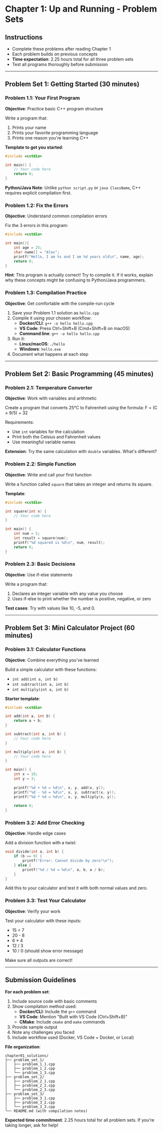 # Chapter 1: Up and Running - Problem Sets

## Instructions
- Complete these problems after reading Chapter 1
- Each problem builds on previous concepts  
- **Time expectation**: 2.25 hours total for all three problem sets
- Test all programs thoroughly before submission

---

## Problem Set 1: Getting Started (30 minutes)

### Problem 1.1: Your First Program
**Objective**: Practice basic C++ program structure

Write a program that:
1. Prints your name
2. Prints your favorite programming language  
3. Prints one reason you're learning C++

**Template to get you started**:
```cpp
#include <cstdio>

int main() {
    // Your code here
    return 0;
}
```

**Python/Java Note**: Unlike `python script.py` or `java ClassName`, C++ requires explicit compilation first.

### Problem 1.2: Fix the Errors  
**Objective**: Understand common compilation errors

Fix the 3 errors in this program:
```cpp
#include <cstdio>

int main(){
    int age = 25;
    char name[] = "Alex";
    printf("Hello, I am %s and I am %d years old\n", name, age);
    return 0;
}
```

**Hint**: This program is actually correct! Try to compile it. If it works, explain why these concepts might be confusing to Python/Java programmers.

### Problem 1.3: Compilation Practice
**Objective**: Get comfortable with the compile-run cycle

1. Save your Problem 1.1 solution as `hello.cpp`
2. Compile it using your chosen workflow:
   - **Docker/CLI**: `g++ -o hello hello.cpp`
   - **VS Code**: Press Ctrl+Shift+B (Cmd+Shift+B on macOS)
   - **Command line**: `g++ -o hello hello.cpp`
3. Run it:
   - **Linux/macOS**: `./hello`
   - **Windows**: `hello.exe`
4. Document what happens at each step

---

## Problem Set 2: Basic Programming (45 minutes)

### Problem 2.1: Temperature Converter
**Objective**: Work with variables and arithmetic

Create a program that converts 25°C to Fahrenheit using the formula: F = (C × 9/5) + 32

Requirements:
- Use `int` variables for the calculation
- Print both the Celsius and Fahrenheit values
- Use meaningful variable names

**Extension**: Try the same calculation with `double` variables. What's different?

### Problem 2.2: Simple Function
**Objective**: Write and call your first function

Write a function called `square` that takes an integer and returns its square.

**Template**:
```cpp
#include <cstdio>

int square(int x) {
    // Your code here
}

int main() {
    int num = 5;
    int result = square(num);
    printf("%d squared is %d\n", num, result);
    return 0;
}
```

### Problem 2.3: Basic Decisions
**Objective**: Use if-else statements

Write a program that:
1. Declares an integer variable with any value you choose
2. Uses if-else to print whether the number is positive, negative, or zero

**Test cases**: Try with values like 10, -5, and 0.

---

## Problem Set 3: Mini Calculator Project (60 minutes)

### Problem 3.1: Calculator Functions
**Objective**: Combine everything you've learned

Build a simple calculator with these functions:
- `int add(int a, int b)`
- `int subtract(int a, int b)`  
- `int multiply(int a, int b)`

**Starter template**:
```cpp
#include <cstdio>

int add(int a, int b) {
    return a + b;
}

int subtract(int a, int b) {
    // Your code here
}

int multiply(int a, int b) {
    // Your code here
}

int main() {
    int x = 10;
    int y = 3;
    
    printf("%d + %d = %d\n", x, y, add(x, y));
    printf("%d - %d = %d\n", x, y, subtract(x, y));
    printf("%d * %d = %d\n", x, y, multiply(x, y));
    
    return 0;
}
```

### Problem 3.2: Add Error Checking
**Objective**: Handle edge cases

Add a division function with a twist:
```cpp
void divide(int a, int b) {
    if (b == 0) {
        printf("Error: Cannot divide by zero!\n");
    } else {
        printf("%d / %d = %d\n", a, b, a / b);
    }
}
```

Add this to your calculator and test it with both normal values and zero.

### Problem 3.3: Test Your Calculator
**Objective**: Verify your work

Test your calculator with these inputs:
- 15 + 7
- 20 - 8  
- 6 * 4
- 12 / 3
- 10 / 0 (should show error message)

Make sure all outputs are correct!

---

## Submission Guidelines

**For each problem set**:
1. Include source code with basic comments
2. Show compilation method used:
   - **Docker/CLI**: Include the `g++` command
   - **VS Code**: Mention "Built with VS Code (Ctrl+Shift+B)"
   - **CMake**: Include `cmake` and `make` commands
3. Provide sample output
4. Note any challenges you faced
5. Include workflow used (Docker, VS Code + Docker, or Local)

**File organization**:
```
chapter01_solutions/
├── problem_set_1/
│   ├── problem_1_1.cpp
│   ├── problem_1_2.cpp
│   └── problem_1_3.cpp
├── problem_set_2/
│   ├── problem_2_1.cpp
│   ├── problem_2_2.cpp
│   └── problem_2_3.cpp
├── problem_set_3/
│   ├── problem_3_1.cpp
│   ├── problem_3_2.cpp
│   └── problem_3_3.cpp
└── README.md (with compilation notes)
```

**Expected time commitment**: 2.25 hours total for all problem sets. If you're taking longer, ask for help!